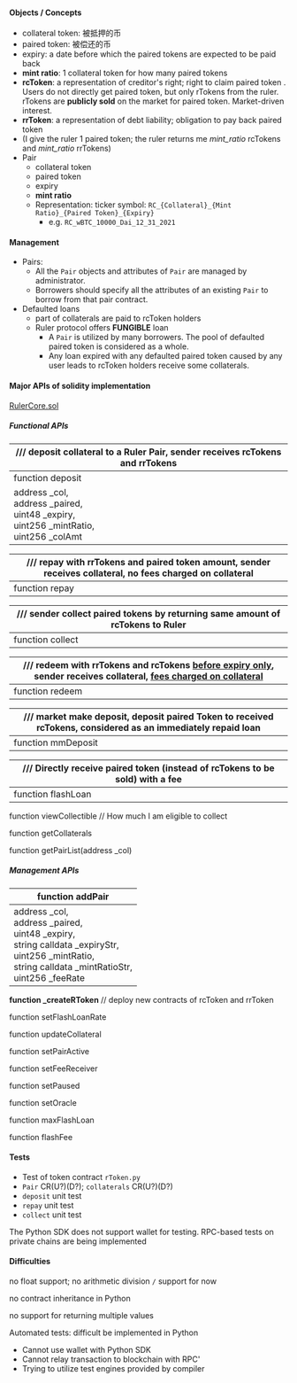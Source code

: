 #### Objects / Concepts

- collateral token: 被抵押的币
- paired token: 被偿还的币
- expiry: a date before which the paired tokens are expected to be paid back
- **mint ratio**: 1 collateral token for how many paired tokens
- **rcToken**: a representation of creditor's right; right to claim paired token . Users do not directly get paired token, but only rTokens from the ruler. rTokens are **publicly sold** on the market for paired token. Market-driven interest. 
- **rrToken**: a representation of debt liability; obligation to pay back paired token
- (I give the ruler 1 paired token; the ruler returns me *mint_ratio* rcTokens and *mint_ratio* rrTokens)
- Pair
  - collateral token
  - paired token
  - expiry
  - **mint ratio**
  - Representation: ticker symbol: `RC_{Collateral}_{Mint Ratio}_{Paired Token}_{Expiry}`
    - e.g. `RC_wBTC_10000_Dai_12_31_2021`

#### Management

- Pairs:
  - All the `Pair` objects and attributes of `Pair` are managed by administrator.
  - Borrowers should specify all the attributes of an existing `Pair` to borrow from that pair contract. 
- Defaulted loans
  - part of collaterals are paid to rcToken holders
  - Ruler protocol offers **FUNGIBLE** loan
    - A `Pair` is utilized by many borrowers. The pool of defaulted paired token is considered as a whole.
    - Any loan expired with any defaulted paired token caused by any user leads to rcToken holders receive some collaterals. 

#### Major APIs of solidity implementation

[RulerCore.sol](https://github.com/Ruler-Protocol/ruler-core-public/blob/1156cd52147efffb8cbd68508875010ef31acc38/contracts/RulerCore.sol#L242)

##### Functional APIs

| /// deposit collateral to a Ruler Pair, sender receives rcTokens and rrTokens |
| ------------------------------------------------------------ |
| function deposit                                             |
| address _col,<br/>    address _paired,<br/>    uint48 _expiry,<br/>    uint256 _mintRatio,<br/>    uint256 _colAmt |

| /// repay with rrTokens and paired token amount, sender receives collateral, no fees charged on collateral |
| ------------------------------------------------------------ |
| function repay                                               |

| /// sender collect paired tokens by returning same amount of rcTokens to Ruler |
| ------------------------------------------------------------ |
| function collect                                             |

| /// redeem with rrTokens and rcTokens <u>before expiry only</u>, sender receives collateral, <u>fees charged on collateral</u> |
| ------------------------------------------------------------ |
| function redeem                                              |

| /// market make deposit, deposit paired Token to received rcTokens, considered as an immediately repaid loan |
| ------------------------------------------------------------ |
| function mmDeposit                                           |

| /// Directly receive paired token (instead of rcTokens to be sold) with a fee |
| ------------------------------------------------------------ |
| function flashLoan                                           |

function viewCollectible  // How much I am eligible to collect

function getCollaterals

function getPairList(address _col)

##### Management APIs

| function addPair                                             |
| ------------------------------------------------------------ |
| address _col,<br/>    address _paired,<br/>    uint48 _expiry,<br/>    string calldata _expiryStr,<br/>    uint256 _mintRatio,<br/>    string calldata _mintRatioStr,<br/>    uint256 _feeRate |

**function _createRToken**  // deploy new contracts of rcToken and rrToken

function setFlashLoanRate

function updateCollateral

function setPairActive

function setFeeReceiver

function setPaused

function setOracle

function maxFlashLoan

function flashFee

#### Tests

- Test of token contract `rToken.py`
- `Pair` CR(U?)(D?); `collaterals` CR(U?)(D?)
- `deposit` unit test
- `repay` unit test
- `collect` unit test

The Python SDK does not support wallet for testing. RPC-based tests on private chains are being implemented

#### Difficulties

no float support; no arithmetic division `/` support for now

no contract inheritance in Python

no support for returning multiple values

Automated tests: difficult be implemented in Python

- Cannot use wallet with Python SDK
- Cannot relay transaction to blockchain with RPC'
- Trying to utilize test engines provided by compiler